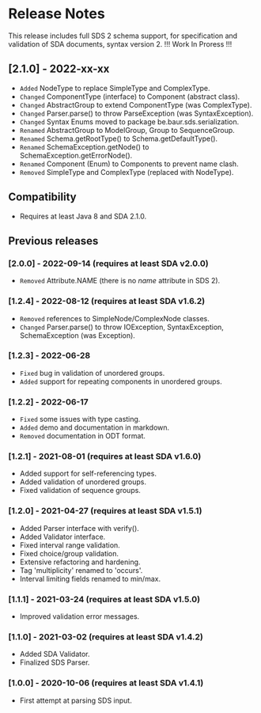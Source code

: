 # Release Notes

This release includes full SDS 2 schema support, for specification and 
validation of SDA documents, syntax version 2. !!! Work In Proress !!!

## [2.1.0] - 2022-xx-xx
- `Added` NodeType to replace SimpleType and ComplexType.
- `Changed` ComponentType (interface) to Component (abstract class).
- `Changed` AbstractGroup to extend ComponentType (was ComplexType).
- `Changed` Parser.parse() to throw ParseException (was SyntaxException).
- `Changed` Syntax Enums moved to package be.baur.sds.serialization.
- `Renamed` AbstractGroup to ModelGroup, Group to SequenceGroup.
- `Renamed` Schema.getRootType() to Schema.getDefaultType().
- `Renamed` SchemaException.getNode() to SchemaException.getErrorNode().
- `Renamed` Component (Enum) to Components to prevent name clash.
- `Removed` SimpleType and ComplexType (replaced with NodeType).

## Compatibility

- Requires at least Java 8 and SDA 2.1.0.

## Previous releases

### [2.0.0] - 2022-09-14 (requires at least SDA v2.0.0)
- `Removed` Attribute.NAME (there is no *name* attribute in SDS 2).

### [1.2.4] - 2022-08-12 (requires at least SDA v1.6.2)
- `Removed` references to SimpleNode/ComplexNode classes.
- `Changed` Parser.parse() to throw IOException, SyntaxException, 
SchemaException (was Exception).

### [1.2.3] - 2022-06-28
- `Fixed` bug in validation of unordered groups.
- `Added` support for repeating components in unordered groups.

### [1.2.2] - 2022-06-17
- `Fixed` some issues with type casting.
- `Added` demo and documentation in markdown.
- `Removed` documentation in ODT format.

### [1.2.1] - 2021-08-01 (requires at least SDA v1.6.0)
- Added support for self-referencing types.
- Added validation of unordered groups.
- Fixed validation of sequence groups.

### [1.2.0] - 2021-04-27 (requires at least SDA v1.5.1)
- Added Parser interface with verify().
- Added Validator interface.
- Fixed interval range validation.
- Fixed choice/group validation.
- Extensive refactoring and hardening.
- Tag 'multiplicity' renamed to 'occurs'.
- Interval limiting fields renamed to min/max.

### [1.1.1] - 2021-03-24 (requires at least SDA v1.5.0)
- Improved validation error messages.

### [1.1.0] - 2021-03-02 (requires at least SDA v1.4.2)
- Added SDA Validator.
- Finalized SDS Parser.

### [1.0.0] - 2020-10-06 (requires at least SDA v1.4.1)
- First attempt at parsing SDS input.
